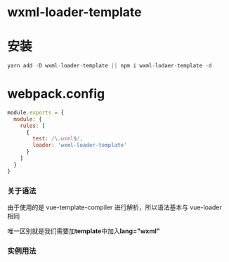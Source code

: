 # wxml-loader-template

# 安装

```javascript
yarn add -D wxml-loader-template || npm i wxml-lodaer-template -d
```

# webpack.config

```javascript
module.exports = {
  module: {
    rules: [
      {
        test: /\.wxml$/,
        loader: 'wxml-loader-template'
      }
    ]
  }
}
```

### 关于语法

由于使用的是 vue-template-compiler 进行解析，所以语法基本与 vue-loader 相同

唯一区别就是我们需要加**template**中加入**lang="wxml"**

### 实例用法
